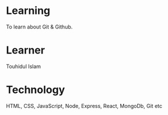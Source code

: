 # Learning

To learn about Git &amp; Github.

# Learner

Touhidul Islam

# Technology

HTML, CSS, JavaScript, Node, Express, React, MongoDb, Git etc
